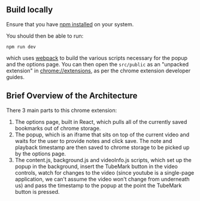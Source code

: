 ## Build locally
Ensure that you have [npm installed](https://www.npmjs.com/get-npm) on your system.

You should then be able to run:
```
npm run dev
```
which uses [webpack](https://webpack.js.org/) to build the various scripts necessary for the popup and the options page. You can then open the `src/public` as an "unpacked extension" in [chrome://extensions](chrome://extensions), as per the chrome extension developer guides.

## Brief Overview of the Architecture
There 3 main parts to this chrome extension:
1. The options page, built in React, which pulls all of the currently saved bookmarks out of chrome storage.
2. The popup, which is an iframe that sits on top of the current video and waits for the user to provide notes and click save. The note and playback timestamp are then saved to chrome storage to be picked up by the options page.
3. The content.js, background.js and videoInfo.js scripts, which set up the popup in the background, insert the TubeMark button in the video controls, watch for changes to the video (since youtube is a single-page application, we can't assume the video won't change from underneath us) and pass the timestamp to the popup at the point the TubeMark button is pressed.
